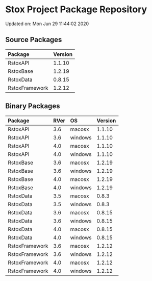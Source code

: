 # Stox Project Package Repository


Updated on: Mon Jun 29 11:44:02 2020
## Source Packages

|Package        |Version |
|:--------------|:-------|
|RstoxAPI       |1.1.10  |
|RstoxBase      |1.2.19  |
|RstoxData      |0.8.15  |
|RstoxFramework |1.2.12  |

## Binary Packages

|Package        |RVer |OS      |Version |
|:--------------|:----|:-------|:-------|
|RstoxAPI       |3.6  |macosx  |1.1.10  |
|RstoxAPI       |3.6  |windows |1.1.10  |
|RstoxAPI       |4.0  |macosx  |1.1.10  |
|RstoxAPI       |4.0  |windows |1.1.10  |
|RstoxBase      |3.6  |macosx  |1.2.19  |
|RstoxBase      |3.6  |windows |1.2.19  |
|RstoxBase      |4.0  |macosx  |1.2.19  |
|RstoxBase      |4.0  |windows |1.2.19  |
|RstoxData      |3.5  |macosx  |0.8.3   |
|RstoxData      |3.5  |windows |0.8.3   |
|RstoxData      |3.6  |macosx  |0.8.15  |
|RstoxData      |3.6  |windows |0.8.15  |
|RstoxData      |4.0  |macosx  |0.8.15  |
|RstoxData      |4.0  |windows |0.8.15  |
|RstoxFramework |3.6  |macosx  |1.2.12  |
|RstoxFramework |3.6  |windows |1.2.12  |
|RstoxFramework |4.0  |macosx  |1.2.12  |
|RstoxFramework |4.0  |windows |1.2.12  |
